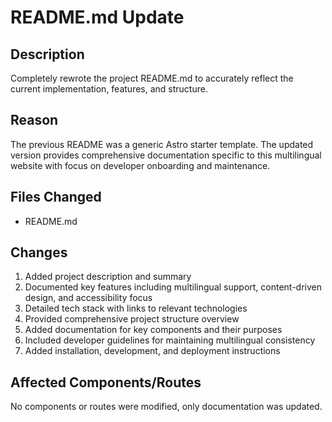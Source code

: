 # README.md Update

## Description
Completely rewrote the project README.md to accurately reflect the current implementation, features, and structure.

## Reason
The previous README was a generic Astro starter template. The updated version provides comprehensive documentation specific to this multilingual website with focus on developer onboarding and maintenance.

## Files Changed
- README.md

## Changes
1. Added project description and summary
2. Documented key features including multilingual support, content-driven design, and accessibility focus
3. Detailed tech stack with links to relevant technologies
4. Provided comprehensive project structure overview
5. Added documentation for key components and their purposes
6. Included developer guidelines for maintaining multilingual consistency
7. Added installation, development, and deployment instructions

## Affected Components/Routes
No components or routes were modified, only documentation was updated. 